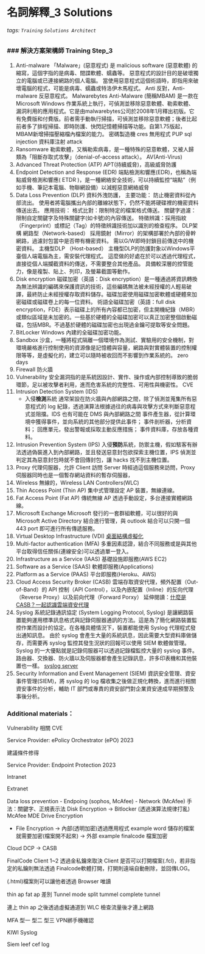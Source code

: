 # 名詞解釋_3 Solutions
###### tags: `Training` `Solutions Architect`

### ### 解決方案架構師 Training Step_3

1.	Anti-malware
    「Malware」(惡意程式) 是 malicious software (惡意軟體) 的縮寫，這個字指的是病毒、間諜軟體、蠕蟲等。 惡意程式的設計目的是破壞獨立的電腦或已連接網路的個人電腦。 當使用惡意程式這個術語時，即指用來破壞電腦的程式，可能是病毒、蠕蟲或特洛伊木馬程式。
    Anti 反對，Anti-malware 反惡意程式。
    Malwarebytes Anti-Malware (簡稱MBAM) 是一款在 Microsoft Windows 作業系統上執行，可偵測並移除惡意軟體、勒索軟體、漏洞利用的應用程式。它是由malwarebytes公司於2008年1月釋出初版。它有免費版和付費版。前者需手動執行掃描，可偵測並移除惡意軟體；後者比起前者多了排程掃描、即時防護、快閃記憶體掃描等功能。自第1.75版起，MBAM新增掃描壓縮檔內檔案的能力。
    密碼製造機 cres 無用程式 PUP
    sql injection 資料庫注射 attack
2.	Ransomware
    勒索軟體，又稱勒索病毒，是一種特殊的惡意軟體，又被人歸類為「阻斷存取式攻擊」（denial-of-access attack）。
    AV(Anti-Virus)
3.	Advanced Threat Protection (ATP)
    APT(持續威脅)，高級威脅防護
4.	Endpoint Detection and Response (EDR)
    端點檢測和響應(EDR)，也稱為端點威脅檢測和響應( ETDR )，是一種網絡安全技術，可以持續監控“端點”（例如手機、筆記本電腦、物聯網設備）以減輕惡意網絡威脅
5.	Data Loss Prevention (DLP)
    資料外洩防護，
    主要功能：
    防止機密資料從內部流出。
    使用者將電腦攜出內部的離線狀態下，仍然不能將硬碟裡的機密資料傳送出去。
    應用技術：
    格式比對：限制特定的檔案格式傳送。
    關鍵字過濾：限制自定關鍵字及特殊關鍵字(如卡號)的內容傳送。
    特徵辨識：採用指紋（Fingerprint）或標記（Tag）的特徵辨識技術加以識別的檢查程序。
    DLP架構
    網路型（Network-based）
    採用鏡射（Mirror）的架構部署於內部的骨幹網路，過濾封包當中是否帶有機密資料。
    需以G/W即時封鎖目前傳送中的機密資料。
    主機型DLP （Host-based）
    主機型DLP的防護對象以Windows平臺個人端電腦為主，需安裝代理程式。
    這麼做的好處在於可以透過代理程式，直接從個人端攔截資料的傳送，不需要整合其他產品。
    具備較深層的控管能力，像是複製、貼上、列印，及螢幕截圖等動作。
6.	Disk encryption
    磁碟加密（英語：Disk encryption）是一種通過將資訊轉換為無法辨識的編碼來保護資訊的技術，這些編碼無法被未經授權的人輕易破譯，最終防止未經授權存取資料儲存。磁碟加密使用磁碟加密軟體或硬體來加密磁碟或磁碟卷上的每一位資料。
    術語全磁碟加密（英語：full disk encryption，FDE）表示磁碟上的所有內容都已加密，但主開機紀錄（MBR）或類似區域是未加密的。一些基於硬體的全磁碟加密可以真正加密整個啟動磁碟，包括MBR。不過基於硬體的磁碟加密也出現過金鑰可提取等安全問題。
7.	BitLocker
    Windows 內建的全磁碟加密功能。
8.	Sandbox
    沙盒，一種將程式隔離一個環境作為測試、實驗用的安全機制，對環境嚴格進行控制使用的資源像是記憶體與容量，網路與對實體裝置的控制權限等等，是虛擬化的，建立可以隨時被收回而不影響到作業系統的。
    zero days
9.	Firewall
    防火牆
10.	Vulnerability
    安全漏洞指的是系統因設計、實作、操作或內部控制導致的脆弱環節，足以被攻擊者利用，進而危害系統的完整性、可用性與機密性。
    CVE
11.	Intrusion Detection System (IDS)
    - 入侵**檢測**系統
        通常架設在防火牆與內部網路之間，除了偵測並蒐集所有惡意程式的 log 紀錄，透過演算法根據過往的病毒與攻擊方式來判斷惡意程式並阻擋。IDS 也有可能在 DMS 與內部網路之間
        事件產生器，從計算環境中獲得事件，並向系統的其他部分提供此事件；
        事件剖析器，分析資料；
        回應單元，發出警報或採取主動反應措施；
        事件資料庫，存放各種資料。
12.	Intrusion Prevention System (IPS)
    入侵**預防**系統，防禦主機，假如駭客有辦法透過偽裝進入到內部網路，並且發送惡意封包欲探索主機位置，IPS 偵測並判定其為惡意封包時就不會回傳封包，讓 hacks 找不到主機位置。
13.	Proxy
    代理伺服器，允許 Client 訪問 Server 時經過這個服務來訪問，Proxy 伺服器同時也是一個暫存網站資料的暫存伺服器，
14.	Wireless
    無線的，Wireless LAN Controllers(WLC)  
15.	Thin Access Point (Thin AP)
    集中式管理設定 AP 裝置，無線連線。
16.	Fat Access Point (Fat AP)
    傳統無線 AP 透過手動設定，多台連接實體網路線。
17.	Microsoft Exchange
    Microsoft 發行的一套群組軟體，可以很好的與 Microsoft Active Directory 結合進行管理，與 outlook 結合可以只開一個 443 port 即可進行所有傳遞服務。
18.	Virtual Desktop Infrastructure (VDI)
    [桌面結構虛擬化](https://satosi0209.wordpress.com/2010/11/22/%E7%B0%A1%E8%BF%B0%E5%BE%AE%E8%BB%9F%E8%99%9B%E6%93%AC%E6%A1%8C%E9%9D%A2%E5%9F%BA%E7%A4%8E%E6%9E%B6%E6%A7%8Bvdi%E9%81%8B%E4%BD%9C%E6%96%B9%E5%BC%8F%E5%8F%8A%E5%AE%89%E8%A3%9D%E6%AD%A5%E9%A9%9F/)
19.	Multi-factor authentication (MFA)
    多重因素認證，結合不同服務或是與其他平台取得信任關係(連線安全)可以透過單一登入。
20.	Infrastructure as a Service (IAAS)
    基礎設施即服務(AWS EC2)
21.	Software as a Service (SAAS)
    軟體即服務(Applications)
22.	Platform as a Service (PAAS)
    平台即服務(Heroku、AWS)
23.	Cloud Access Security Broker (CASB)
    雲端存取資安代理，頻外配置（Out-of-Band）的 API 控制（API Control），以及內嵌配置（Inline）的反向代理（Reverse Proxy）以及前向代理（Forward Porxy）
    延伸閱讀：[什麼是 CASB？一起認識雲端資安代理](https://hennge.com/tw/blog/what-is-casb-cloud-access-security-broker.html)
24.	Syslog
    系統記錄通訊協定 (System Logging Protocol, Syslog) 是讓網路裝置能夠運用標準訊息格式與記錄伺服器通訊的方法。這是為了簡化網路裝置監控作業而設計的協定。在各種具體情況下，裝置都能使用 Syslog 代理程式發出通知訊息。
    由於 syslog 會產生大量的系統訊息，因此需要大型資料庫做儲存，而需要再 syslog 監控其發生況狀的回報可以使用 SIEM 軟體做管理。
    Syslog 的一大優點就是記錄伺服器可以透過記錄檔監控大量的 syslog 事件。路由器、交換器、防火牆以及伺服器都會產生記錄訊息，許多印表機和其他裝置也一樣。
    [syslog server](https://www.whatsupgold.com/tw/blog/what-is-a-syslog-server-and-how-does-it-work)
25.	Security Information and Event Management (SIEM)
    資訊安全管理、資安事件管理(SIEM)，將 syslog 的 log 檔收集之後做正規化轉換，進而進行相關資安事件的分析，輔助 IT 部門或專責的資安部門對企業資安達成早期預警及事後分析。

### Additional materials：

Vulnerability 相關
CVE 

Service Provider: ePolicy Orchestrator (ePO) 2023

建議條件修得

Service Provider: Endpoint Protection 2023


Intranet 

Extranet

Data loss prevention - Endpoing (sophos, McAfee)
                     - Network (McAfee) 手法：關鍵字、正規表示法
Disk Encryption -> Bitlocker (透過演算法規律打亂) McAfee MDE Drive Encryption 

- File Encryption 
    -> 內部(透明加密)透過應用程式 example word 儲存的檔案就需要加密(檔案開不起來)
    -> 外部 example finalcode 檔案加密

Cloud DCP -> CASB

FinalCode Client 1~2 透過金私鑰來取決 Client 是否可以打開檔案(.fcl)，若非指定的私鑰則無法透過 Finalcode軟體打開，打開則遠端自動刪除，並回傳LOG。

(.html)檔案則可以讓他者透過 Browser 唯讀


thin ap fat ap 差別 
Tunnel mode    split tummel
complete tunnel

連上 thin ap 之後透過虛擬通道到 WLC 
檢查流量後才連上網路

MFA 型一 型二 型三 VPN綁手機確認

KIWI Syslog

Siem leef cef log
